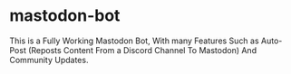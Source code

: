 # mastodon-bot
This is a Fully Working Mastodon Bot, With many Features Such as Auto-Post (Reposts Content From a Discord Channel To Mastodon) And Community Updates.

